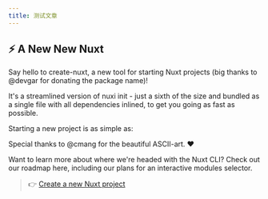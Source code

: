 ```yaml
---
title: 测试文章
---
```

## ⚡️ A New New Nuxt

Say hello to create-nuxt, a new tool for starting Nuxt projects (big thanks to @devgar for donating the package name)!

It's a streamlined version of nuxi init - just a sixth of the size and bundled as a single file with all dependencies inlined, to get you going as fast as possible.

Starting a new project is as simple as:

Special thanks to @cmang for the beautiful ASCII-art. ❤️

Want to learn more about where we're headed with the Nuxt CLI? Check out our roadmap here, including our plans for an interactive modules selector.

> 👉 [Create a new Nuxt project](https://nuxt.com/docs/getting-started/installation)
